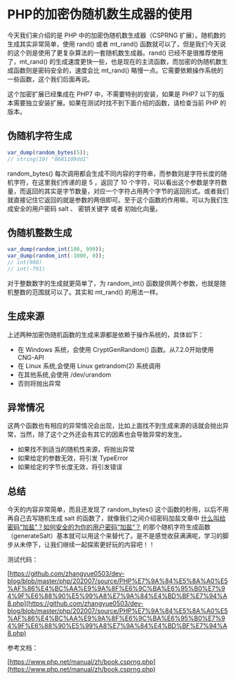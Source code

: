 # PHP的加密伪随机数生成器的使用

今天我们来介绍的是 PHP 中的加密伪随机数生成器（CSPRNG 扩展）。随机数的生成其实非常简单，使用 rand() 或者 mt_rand() 函数就可以了，但是我们今天说的这个则是使用了更复杂算法的一套随机数生成器。rand() 已经不是很推荐使用了，mt_rand() 的生成速度更快一些，也是现在的主流函数，而加密的伪随机数生成函数则是密码安全的，速度会比 mt_rand() 略慢一点。它需要依赖操作系统的一些函数，这个我们后面再说。

这个加密扩展已经集成在 PHP7 中，不需要特别的安装，如果是 PHP7 以下的版本需要独立安装扩展。如果在测试时找不到下面介绍的函数，请检查当前 PHP 的版本。

## 伪随机字符生成

```php
var_dump(random_bytes(5));
// string(10) "0681109dd1"
```

random_bytes() 每次调用都会生成不同内容的字符串，而参数则是字符长度的随机字符，在这里我们传递的是 5 ，返回了 10 个字符，可以看出这个参数是字符数量，而返回的其实是字节数量，对应一个字符占用两个字节的返回形式。或者我们就直接记住它返回的就是参数的两倍即可。至于这个函数的作用嘛，可以为我们生成安全的用户密码 salt 、 密钥关键字 或者 初始化向量。

## 伪随机整数生成

```php
var_dump(random_int(100, 999));
var_dump(random_int(-1000, 0));
// int(900)
// int(-791)
```

对于整数数字的生成就更简单了，为 random_int() 函数提供两个参数，也就是随机整数的范围就可以了。其实和 mt_rand() 的用法一样。

## 生成来源

上述两种加密伪随机函数的生成来源都是依赖于操作系统的，具体如下：

- 在 Windows 系统，会使用 CryptGenRandom() 函数。从7.2.0开始使用CNG-API
- 在 Linux 系统,会使用 Linux getrandom(2) 系统调用
- 在其他系统,会使用 /dev/urandom
- 否则将抛出异常

## 异常情况

这两个函数也有相应的异常情况会出现，比如上面找不到生成来源的话就会抛出异常，当然，除了这个之外还会有其它的因素也会导致异常的发生。

- 如果找不到适当的随机性来源，将抛出异常
- 如果给定的参数无效，将引发 TypeError
- 如果给定的字节长度无效，将引发错误

## 总结

今天的内容非常简单，而且还发现了 random_bytes() 这个函数的秒用，以后不用再自己去写随机生成 salt 的函数了，就像我们之间介绍密码加盐文章中 [什么叫给密码“加盐”？如何安全的为你的用户密码“加盐”？](https://mp.weixin.qq.com/s/yajIbFH3ghFzQ3Onqc3zNA) 的那个随机字符生成函数（generateSalt）基本就可以用这个来替代了。是不是感觉收获满满呢，学习的脚步从未停下，让我们继续一起探索更好玩的内容吧！！

测试代码：

[https://github.com/zhangyue0503/dev-blog/blob/master/php/202007/source/PHP%E7%9A%84%E5%8A%A0%E5%AF%86%E4%BC%AA%E9%9A%8F%E6%9C%BA%E6%95%B0%E7%94%9F%E6%88%90%E5%99%A8%E7%9A%84%E4%BD%BF%E7%94%A8.php](https://github.com/zhangyue0503/dev-blog/blob/master/php/202007/source/PHP%E7%9A%84%E5%8A%A0%E5%AF%86%E4%BC%AA%E9%9A%8F%E6%9C%BA%E6%95%B0%E7%94%9F%E6%88%90%E5%99%A8%E7%9A%84%E4%BD%BF%E7%94%A8.php)

参考文档：

[https://www.php.net/manual/zh/book.csprng.php](https://www.php.net/manual/zh/book.csprng.php)